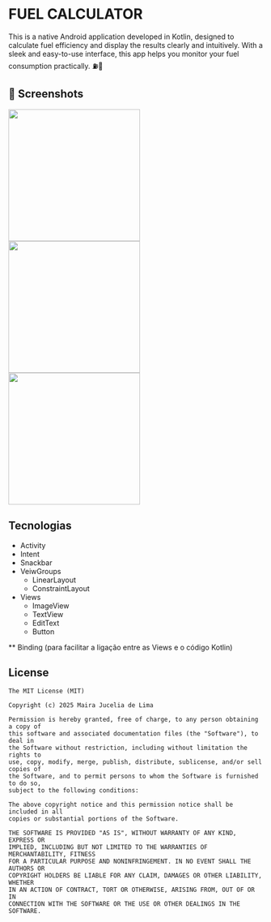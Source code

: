 # FUEL CALCULATOR
This is a native Android application developed in Kotlin, designed to calculate fuel efficiency and display the results clearly and intuitively. With a sleek and easy-to-use interface, this app helps you monitor your fuel consumption practically. ⛽📱
## :camera_flash: Screenshots
<img src ="https://github.com/user-attachments/assets/5500b8df-f09c-4369-9d23-22d0bab30d95" width=260 />

<img src = "https://github.com/user-attachments/assets/cfc2c97d-4420-4a15-9be5-a5122b80016f" width=260 />

<img src = "https://github.com/user-attachments/assets/34a4adee-d13a-4958-b32d-f4ea7eaf3a51" width=260 />

## Tecnologias
   - Activity
- Intent
- Snackbar
- VeiwGroups 
    - LinearLayout
    - ConstraintLayout
- Views
  - ImageView
  - TextView
  -  EditText
   - Button

** Binding (para facilitar a ligação entre as Views e o código Kotlin)
 
## License
```
The MIT License (MIT)

Copyright (c) 2025 Maira Jucelia de Lima

Permission is hereby granted, free of charge, to any person obtaining a copy of
this software and associated documentation files (the "Software"), to deal in
the Software without restriction, including without limitation the rights to
use, copy, modify, merge, publish, distribute, sublicense, and/or sell copies of
the Software, and to permit persons to whom the Software is furnished to do so,
subject to the following conditions:

The above copyright notice and this permission notice shall be included in all
copies or substantial portions of the Software.

THE SOFTWARE IS PROVIDED "AS IS", WITHOUT WARRANTY OF ANY KIND, EXPRESS OR
IMPLIED, INCLUDING BUT NOT LIMITED TO THE WARRANTIES OF MERCHANTABILITY, FITNESS
FOR A PARTICULAR PURPOSE AND NONINFRINGEMENT. IN NO EVENT SHALL THE AUTHORS OR
COPYRIGHT HOLDERS BE LIABLE FOR ANY CLAIM, DAMAGES OR OTHER LIABILITY, WHETHER
IN AN ACTION OF CONTRACT, TORT OR OTHERWISE, ARISING FROM, OUT OF OR IN
CONNECTION WITH THE SOFTWARE OR THE USE OR OTHER DEALINGS IN THE SOFTWARE.
```
